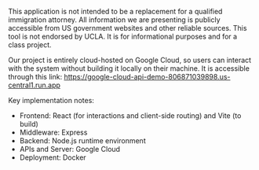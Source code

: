 This application is not intended to be a replacement for a qualified immigration attorney. 
All information we are presenting is publicly accessible from US government websites and other reliable sources.
This tool is not endorsed by UCLA. It is for informational purposes and for a class project.

Our project is entirely cloud-hosted on Google Cloud, so users can interact with the system without building it locally on their machine. It is accessible through this link: https://google-cloud-api-demo-806871039898.us-central1.run.app

Key implementation notes:
- Frontend: React (for interactions and client-side routing) and Vite (to build)
- Middleware: Express
- Backend: Node.js runtime environment
- APIs and Server: Google Cloud
- Deployment: Docker

